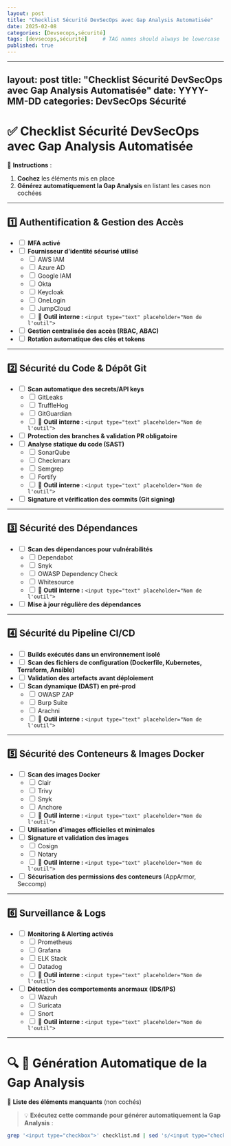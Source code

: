 ```yaml
---
layout: post
title: "Checklist Sécurité DevSecOps avec Gap Analysis Automatisée"
date: 2025-02-08
categories: [Devsecops,sécurité]
tags: [devsecops,sécurité]     # TAG names should always be lowercase
published: true
---
```


---
layout: post
title: "Checklist Sécurité DevSecOps avec Gap Analysis Automatisée"
date: YYYY-MM-DD
categories: DevSecOps Sécurité
---

# ✅ **Checklist Sécurité DevSecOps avec Gap Analysis Automatisée**  

📌 **Instructions** :  
1. **Cochez** les éléments mis en place  
2. **Générez automatiquement la Gap Analysis** en listant les cases non cochées  

---

## 1️⃣ **Authentification & Gestion des Accès**  
- <input type="checkbox"> **MFA activé**  
- <input type="checkbox"> **Fournisseur d'identité sécurisé utilisé**  
  - <input type="checkbox"> AWS IAM  
  - <input type="checkbox"> Azure AD  
  - <input type="checkbox"> Google IAM  
  - <input type="checkbox"> Okta  
  - <input type="checkbox"> Keycloak  
  - <input type="checkbox"> OneLogin  
  - <input type="checkbox"> JumpCloud  
  - <input type="checkbox"> 🔹 **Outil interne :** `<input type="text" placeholder="Nom de l'outil">`  
- <input type="checkbox"> **Gestion centralisée des accès (RBAC, ABAC)**  
- <input type="checkbox"> **Rotation automatique des clés et tokens**  

---

## 2️⃣ **Sécurité du Code & Dépôt Git**  
- <input type="checkbox"> **Scan automatique des secrets/API keys**  
  - <input type="checkbox"> GitLeaks  
  - <input type="checkbox"> TruffleHog  
  - <input type="checkbox"> GitGuardian  
  - <input type="checkbox"> 🔹 **Outil interne :** `<input type="text" placeholder="Nom de l'outil">`  
- <input type="checkbox"> **Protection des branches & validation PR obligatoire**  
- <input type="checkbox"> **Analyse statique du code (SAST)**  
  - <input type="checkbox"> SonarQube  
  - <input type="checkbox"> Checkmarx  
  - <input type="checkbox"> Semgrep  
  - <input type="checkbox"> Fortify  
  - <input type="checkbox"> 🔹 **Outil interne :** `<input type="text" placeholder="Nom de l'outil">`  
- <input type="checkbox"> **Signature et vérification des commits (Git signing)**  

---

## 3️⃣ **Sécurité des Dépendances**  
- <input type="checkbox"> **Scan des dépendances pour vulnérabilités**  
  - <input type="checkbox"> Dependabot  
  - <input type="checkbox"> Snyk  
  - <input type="checkbox"> OWASP Dependency Check  
  - <input type="checkbox"> Whitesource  
  - <input type="checkbox"> 🔹 **Outil interne :** `<input type="text" placeholder="Nom de l'outil">`  
- <input type="checkbox"> **Mise à jour régulière des dépendances**  

---

## 4️⃣ **Sécurité du Pipeline CI/CD**  
- <input type="checkbox"> **Builds exécutés dans un environnement isolé**  
- <input type="checkbox"> **Scan des fichiers de configuration (Dockerfile, Kubernetes, Terraform, Ansible)**  
- <input type="checkbox"> **Validation des artefacts avant déploiement**  
- <input type="checkbox"> **Scan dynamique (DAST) en pré-prod**  
  - <input type="checkbox"> OWASP ZAP  
  - <input type="checkbox"> Burp Suite  
  - <input type="checkbox"> Arachni  
  - <input type="checkbox"> 🔹 **Outil interne :** `<input type="text" placeholder="Nom de l'outil">`  

---

## 5️⃣ **Sécurité des Conteneurs & Images Docker**  
- <input type="checkbox"> **Scan des images Docker**  
  - <input type="checkbox"> Clair  
  - <input type="checkbox"> Trivy  
  - <input type="checkbox"> Snyk  
  - <input type="checkbox"> Anchore  
  - <input type="checkbox"> 🔹 **Outil interne :** `<input type="text" placeholder="Nom de l'outil">`  
- <input type="checkbox"> **Utilisation d’images officielles et minimales**  
- <input type="checkbox"> **Signature et validation des images**  
  - <input type="checkbox"> Cosign  
  - <input type="checkbox"> Notary  
  - <input type="checkbox"> 🔹 **Outil interne :** `<input type="text" placeholder="Nom de l'outil">`  
- <input type="checkbox"> **Sécurisation des permissions des conteneurs** (AppArmor, Seccomp)  

---

## 6️⃣ **Surveillance & Logs**  
- <input type="checkbox"> **Monitoring & Alerting activés**  
  - <input type="checkbox"> Prometheus  
  - <input type="checkbox"> Grafana  
  - <input type="checkbox"> ELK Stack  
  - <input type="checkbox"> Datadog  
  - <input type="checkbox"> 🔹 **Outil interne :** `<input type="text" placeholder="Nom de l'outil">`  
- <input type="checkbox"> **Détection des comportements anormaux (IDS/IPS)**  
  - <input type="checkbox"> Wazuh  
  - <input type="checkbox"> Suricata  
  - <input type="checkbox"> Snort  
  - <input type="checkbox"> 🔹 **Outil interne :** `<input type="text" placeholder="Nom de l'outil">`  

---

# 🔍 **📌 Génération Automatique de la Gap Analysis**  

📍 **Liste des éléments manquants** (non cochés)  
> 💡 **Exécutez cette commande pour générer automatiquement la Gap Analysis** :  

```sh
grep '<input type="checkbox">' checklist.md | sed 's/<input type="checkbox">//g' > gap_analysis.md
